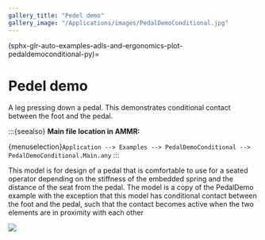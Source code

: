 ```yaml
---
gallery_title: "Pedel demo"
gallery_image: "/Applications/images/PedalDemoConditional.jpg"
---
```


(sphx-glr-auto-examples-adls-and-ergonomics-plot-pedaldemoconditional-py)=

# Pedel demo

A leg pressing down a pedal. This
demonstrates conditional contact between the foot and the
pedal.


:::{seealso}
**Main file location in AMMR:**

{menuselection}`Application --> Examples --> PedalDemoConditional -->
PedalDemoConditional.Main.any`
:::

This model is for design of a pedal that is comfortable to use
for a seated operator depending on the stiffness of the embedded
spring and the distance of the seat from the pedal. The model is
a copy of the PedalDemo example with the exception that this model
has conditional contact between the foot and the pedal, such that
the contact becomes active when the two elements are in proximity
with each other


![](/Applications/images/PedalDemoConditional.jpg)